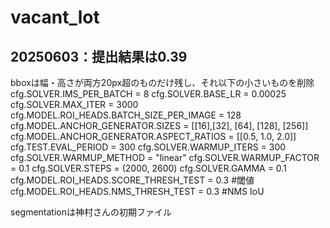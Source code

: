 # vacant_lot

## 20250603：提出結果は0.39
bboxは幅・高さが両方20px超のものだけ残し、それ以下の小さいものを削除
cfg.SOLVER.IMS_PER_BATCH = 8
cfg.SOLVER.BASE_LR = 0.00025
cfg.SOLVER.MAX_ITER = 3000
cfg.MODEL.ROI_HEADS.BATCH_SIZE_PER_IMAGE = 128
cfg.MODEL.ANCHOR_GENERATOR.SIZES = [[16],[32], [64], [128], [256]] 
cfg.MODEL.ANCHOR_GENERATOR.ASPECT_RATIOS = [[0.5, 1.0, 2.0]] 
cfg.TEST.EVAL_PERIOD = 300
cfg.SOLVER.WARMUP_ITERS = 300
cfg.SOLVER.WARMUP_METHOD = "linear"
cfg.SOLVER.WARMUP_FACTOR = 0.1
cfg.SOLVER.STEPS = (2000, 2600)
cfg.SOLVER.GAMMA = 0.1 
cfg.MODEL.ROI_HEADS.SCORE_THRESH_TEST = 0.3 #閾値
cfg.MODEL.ROI_HEADS.NMS_THRESH_TEST = 0.3 #NMS IoU

segmentationは神村さんの初期ファイル
